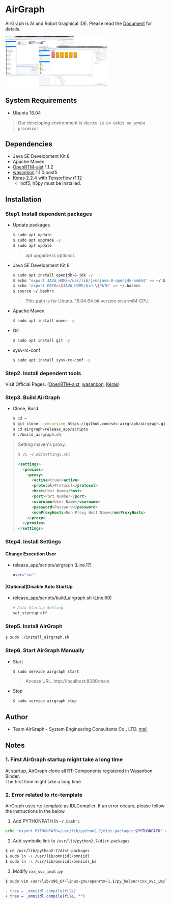# AirGraph

AirGraph is AI and Robot Graphical IDE.
Please read the [Document](https://sec-airgraph.github.io/AirGraph-doc) for details.

<img src="https://github.com/sec-airgraph/airgraph/blob/master/docs/img/airgraph.png" width="320px">

## System Requirements
* Ubuntu 16.04

> Our developing environment is `Ubuntu 16.04 64bit on arm64 processor`

## Dependencies
* Java SE Development Kit 8
* Apache Maven
* [OpenRTM-aist](http://openrtm.org/) 1.1.2
* [wasanbon](http://wasanbon.org/) 1.1.0.post5
* [Keras](https://keras.io/) 2.2.4 with [Tensorflow](https://www.tensorflow.org) r1.12
    - hdf5, h5py must be installed.

## Installation
### Step1. Install dependent packages
* Update packages
    ```bash
    $ sudo apt update
    $ sudo apt upgrade -y
    $ sudo apt update
    ```
    > apt upgarde is optional.

* Java SE Development Kit 8
    ```bash
    $ sudo apt install openjdk-8-jdk -y
    $ echo "export JAVA_HOME=/usr/lib/jvm/java-8-openjdk-amd64" >> ~/.bashrc
    $ echo "export PATH=\$JAVA_HOME/bin:\$PATH" >> ~/.bashrc
    $ source ~/.bashrc
    ```
    > This path is for Ubuntu 16.04 64 bit version on arm64 CPU.

* Apache Maven
    ```bash
    $ sudo apt install maven -y
    ```

* Git
    ```bash
    $ sudo apt install git -y
    ```

* sysv-rc-conf
    ```bash
    $ sudo apt install sysv-rc-conf -y
    ```

### Step2. Install dependent tools
Visit Official Pages. ([OpenRTM-aist](http://openrtm.org/), [wasanbon](http://wasanbon.org/), [Keras](https://keras.io/))

### Step3. Build AirGraph
* Clone, Build
    ```bash
    $ cd ~
    $ git clone --recursive https://github.com/sec-airgraph/airgraph.git
    $ cd airgraph/release_app/scripts
    $ ./build_airgraph.sh
    ```

> Setting maven's proxy.
> ```bash
> $ vi ~/.m2/settings.xml
> ```
> ```xml
> <settings>
>   <proxies>
>     <proxy>
>       <active>true</active>
>       <protocol>Protocol</protocol>
>       <host>Host Name</host>
>       <port>Port Number</port>
>       <username>User Name</username>
>       <password>Password</password>
>       <nonProxyHosts>Non Proxy Host Name</nonProxyHosts>
>     </proxy>
>   </proxies>
> </settings>
> ```

### Step4. Install Settings
#### Change Execution User
* release_app/scripts/airgraph (Line.17)
    ```bash
    user="sec"
    ```

#### [Optional]Disable Auto StartUp
* release_app/scripts/build_airgraph.sh (Line.60)
    ```bash
    # Auto Startup Setting
    set_startup off
    ```

### Step5. Install AirGraph
```bash
$ sudo ./install_airgraph.sh
```

### Step6. Start AirGraph Manually
* Start
    ```bash
    $ sudo service airgraph start
    ```

    > Access URL. 
    > http://localhost:8080/main

* Stop
    ```bash
    $ sudo service airgraph stop
    ```

## Author
- Team AirGraph - System Engineering Consultants Co., LTD.
    [mail](airgraph@sec.co.jp)

## Notes

### 1. First AirGraph startup might take a long time
At startup, AirGraph clone all RT-Components registered in Wasanbon Binder.<br/>
The first time might take a long time.

### 2. Error related to rtc-template
AirGraph uses rtc-template as IDLCompiler.
If an error occurs, please follow the instructions in the below.

1. Add PYTHONPATH In `~/.bashrc`
```bash
echo "export PYTHONPATH=/usr/lib/python2.7/dist-packages:$PYTHONPATH" >> ~/.bashrc
```

2. Add symbolic link to `/usr/lib/python2.7/dist-packages`
```bash
$ cd /usr/lib/python2.7/dist-packages
$ sudo ln -s /usr/lib/omniidl/omniidl
$ sudo ln -s /usr/lib/omniidl/omniidl_be
```

3. Modify `cxx_svc_impl.py`
```bash
$ sudo vim /usr/lib/x86_64-linux-gnu/openrtm-1.1/py_helper/cxx_svc_impl.py
```
```diff
- tree = _omniidl.compile(file)
+ tree = _omniidl.compile(file, "")
```
